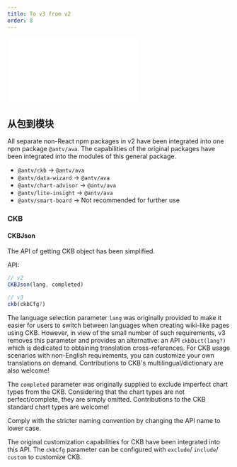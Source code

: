 ```yaml
---
title: To v3 from v2
order: 8
---
```


<embed src='@/docs/common/style.md'></embed>

## 从包到模块

All separate non-React npm packages in v2 have been integrated into one npm package `@antv/ava`. The capabilities of the original packages have been integrated into the modules of this general package.

* `@antv/ckb` -> `@antv/ava`
* `@antv/data-wizard` -> `@antv/ava`
* `@antv/chart-advisor` -> `@antv/ava`
* `@antv/lite-insight` -> `@antv/ava`
* `@antv/smart-board` -> Not recommended for further use

### CKB

#### CKBJson

The API of getting CKB object has been simplified.

API:

```js
// v2
CKBJson(lang, completed)

// v3
ckb(ckbCfg?)
```

The language selection parameter `lang` was originally provided to make it easier for users to switch between languages when creating wiki-like pages using CKB. However, in view of the small number of such requirements, v3 removes this parameter and provides an alternative: an API `ckbDict(lang?)` which is dedicated to obtaining translation cross-references. For CKB usage scenarios with non-English requirements, you can customize your own translations on demand. Contributions to CKB's multilingual/dictionary are also welcome!

The `completed` parameter was originally supplied to exclude imperfect chart types from the CKB. Considering that the chart types are not perfect/complete, they are simply omitted. Contributions to the CKB standard chart types are welcome!

Comply with the stricter naming convention by changing the API name to lower case.

The original customization capabilities for CKB have been integrated into this API. The `ckbCfg` parameter can be configured with `exclude`/ `include`/ `custom` to customize CKB.
